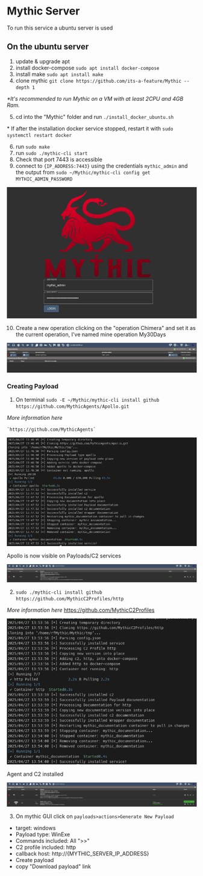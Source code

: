 # Mythic Server

To run this service a ubuntu server is used

## On the ubuntu server

1. update & upgrade apt
2. install docker-compose `sudo apt install docker-compose`
3. install make `sudo apt install make`
4. clone mythic `git clone https://github.com/its-a-feature/Mythic --depth 1`

_\*It's recommended to run Mythic on a VM with at least 2CPU and 4GB Ram._

5. cd into the "Mythic" folder and run `./install_docker_ubuntu.sh`

\* If after the installation docker service stopped, restart it with `sudo systemctl restart docker`

6. run `sudo make`
7. run `sudo ./mythic-cli start`
8. Check that port 7443 is accessible
9. connect to `{IP_ADDRESS:7443}` using the credentials `mythic_admin` and the output from `sudo ~/Mythic/mythic-cli config get MYTHIC_ADMIN_PASSWORD`

![mythicLogin](/images/mythicLogin.png)

10. Create a new operation clicking on the "operation Chimera" and set it as the current operation, I've named mine operation My30Days

![newOperation](/images/newOperation.png)

### Creating Payload

1. On terminal `sudo -E ~/Mythic/mythic-cli install github https://github.com/MythicAgents/Apollo.git`

_More information here_

    `https://github.com/MythicAgents`

![installApollo](/images/installApollo.png)

Apollo is now visible on Payloads/C2 services

![apolloInstalled](/images/apolloInstalled.png)

2. `sudo ./mythic-cli install github https://github.com/MythicC2Profiles/http`

_More information here_
https://github.com/MythicC2Profiles

![mythicHttpProfile](/images/mythicHttpProfile.png)

Agent and C2 installed

![agentNc2](/images/agentNc2.png)

3. On mythic GUI click on `payloads>actions>Generate New Payload`

- target: windows
- Payload type: WinExe
- Commands included: All ">>"
- C2 profile included: http
- callback host: http://{MYTHIC_SERVER_IP_ADDRESS}
- Create payload
- copy "Download payload" link
